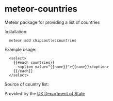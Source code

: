 meteor-countries
================

Meteor package for providing a list of countries

Installation:

```
  meteor add chipcastle:countries
```


Example usage:

```
  <select>
    {{#each countries}}
      <option value="{{name}}">{{name}}</option>
    {{/each}}
  </select>
```

Source of country list:

Provided by the [US Department of State](http://www.state.gov/misc/list/)
